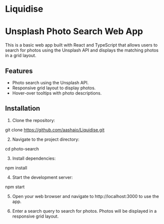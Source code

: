 # Liquidise

# Unsplash Photo Search Web App

This is a basic web app built with React and TypeScript that allows users to search for photos using the Unsplash API and displays the matching photos in a grid layout.

## Features

- Photo search using the Unsplash API.
- Responsive grid layout to display photos.
- Hover-over tooltips with photo descriptions.

## Installation

1. Clone the repository:

git clone https://github.com/aashajo/Liquidise.git

2. Navigate to the project directory:

cd photo-search

3. Install dependencies:

npm install

4. Start the development server:

npm start

5. Open your web browser and navigate to http://localhost:3000 to use the app.

6. Enter a search query to search for photos. Photos will be displayed in a responsive grid layout.
